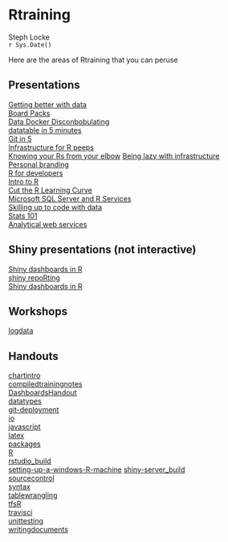 # Rtraining
Steph Locke  
`r Sys.Date()`  

Here are the areas of Rtraining that you can peruse


Presentations                                                      
-------------------------------------------------------------------
[Getting better with data](betterwithdata.html)                    
[Board Packs](boardpack.html)                                      
[Data  Docker  Disconbobulating](datadockerdisconbobulating.html)  
[datatable in 5 minutes](datatablein5.html)                        
[Git in 5](gitin5.html)                                            
[Infrastructure for R peeps](infrastructureforRpeeps.html)         
[Knowing your Rs from your elbow](KnowingYourRsFromYourElbow.html) 
[Being lazy with infrastructure](lazyinfrastructure.html)          
[Personal branding](personalbranding.html)                         
[R for developers](r101.html)                                      
[Intro to R](Rintro.html)                                          
[Cut the R Learning Curve](RLearningCurve.html)                    
[Microsoft SQL Server and R Services](RonSQLServer.html)           
[Skilling up to code with data](skillinguptocodewithdata.html)     
[Stats 101](stats101.html)                                         
[Analytical web services](webservices.html)                        


Shiny presentations (not interactive)         
----------------------------------------------
[Shiny dashboards in R](Dashboards.html)      
[shiny repoRting](repoRting.html)             
[Shiny dashboards in R](shinyDashboards.html) 


Workshops               
------------------------
[logdata](logdata.html) 


Handouts                                                              
----------------------------------------------------------------------
[chartintro](chartintro.html)                                         
[compiledtrainingnotes](compiledtrainingnotes.html)                   
[DashboardsHandout](DashboardsHandout.html)                           
[datatypes](datatypes.html)                                           
[git-deployment](git-deployment.html)                                 
[io](io.html)                                                         
[javascript](javascript.html)                                         
[latex](latex.html)                                                   
[packages](packages.html)                                             
[R](R.html)                                                           
[rstudio_build](rstudio_build.html)                                   
[setting-up-a-windows-R-machine](setting-up-a-windows-R-machine.html) 
[shiny-server_build](shiny-server_build.html)                         
[sourcecontrol](sourcecontrol.html)                                   
[syntax](syntax.html)                                                 
[tablewrangling](tablewrangling.html)                                 
[tfsR](tfsR.html)                                                     
[travisci](travisci.html)                                             
[unittesting](unittesting.html)                                       
[writingdocuments](writingdocuments.html)                             

